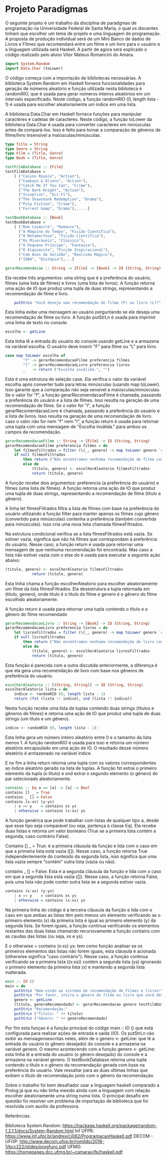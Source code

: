 # Projeto Paradigmas

O seguinte projeto é um trabalho da disciplina de paradgmas de programação na Universidade Federal de Santa Maria, o qual os discentes tinham que escolher um tema de projeto e uma linguagem de programação.	
A proposta de produção individual será de um Mini Banco de dados de Livros e Filmes que recomendará entre um filme e um livro para o usuário e a linguagem utilizada será Haskell. A partir de agora será explicado o código realizado pelo aluno Vitor Mateus Romancini do Amara. 

```haskell
import System.Random
import Data.Char (toLower) 
```
O código começa com a importação de bibliotecas necessárias. A biblioteca System.Random em Haskell fornece funcionalidades para geração de números aleatório e  função utilizada nesta biblioteca é randomRIO, que é usada para gerar números inteiros aleatórios em um intervalo especificado. Neste código, a função randomRIO (0, length lista - 1) é usada para escolher aleatoriamente um índice em uma lista.

A biblioteca Data.Char em Haskell fornece funções para manipular caracteres e cadeias de caracteres. Neste código, a função toLower da biblioteca Data.Char é usada para converter caracteres em minúsculas antes de compará-los. Isso é feito para tornar a comparação de gêneros de filme/livro insensível a maiúsculas/minúsculas.

```haskell
type Title = String
type Genre = String
type Film = (Title, Genre)
type Book = (Title, Genre)

testFilmDatabase :: [Film]
testFilmDatabase =
    [ ("Casino Royale", "Action"),
      ("Cowboys & Aliens", "Action"),
      ("Catch Me If You Can", "Crime"),
      ("The Dark Knight", "Action"),
      ("Inception", "Sci-Fi"),
      ("The Shawshank Redemption", "Drama"),
      ("Pulp Fiction", "Crime"),
      ("Forrest Gump", "Drama"),.....]

testBookDatabase :: [Book]
testBookDatabase =
    [ ("Dom Casmurro", "Romance"),
      ("A Máquina do Tempo", "Ficção Científica"),
      ("A Metamorfose", "Ficção Científica"),
      ("Os Miseráveis", "Clássico"),
      ("O Pequeno Príncipe", "Fantasia"),
      ("O Alquimista", "Ficção Inspiracional"),
      ("Cem Anos de Solidão", "Realismo Mágico"),
      ("1984", "Distopia"),...]
```


```haskell
gerarRecomendacao :: String -> [Film] -> [Book] -> IO (String, String)
```
Ela recebe três argumentos: uma string que é a preferência do usuário, filmes (uma lista de filmes) e livros (uma lista de livros). A função retorna uma ação de IO que produz uma tupla de duas strings, representando a recomendação de filme e livro.

```haskell
    putStrLn "Você deseja uma recomendação de filme (F) ou livro (L)?"
```
 Esta linha exibe uma mensagem ao usuário perguntando se ele deseja uma recomendação de filme ou livro. A função putStrLn é usada para imprimir uma linha de texto no console.
```haskell
escolha <- getLine
```
Esta linha lê a entrada do usuário do console usando getLine e a armazena na variável escolha. O usuário deve inserir "F" para filme ou "L" para livro.


```haskell
case map toLower escolha of
        "f" -> gerarRecomendacaoFilme preferencia filmes
        "l" -> gerarRecomendacaoLivro preferencia livros
        _   -> return ("Escolha inválida.", "")
```
Esta é uma estrutura de seleção case. Ela verifica o valor da variável escolha após converter tudo para letras minúsculas (usando map toLower). Isso garante que a comparação não seja sensível a maiúsculas/minúsculas. Se o valor for "f", a função gerarRecomendacaoFilme é chamada, passando a preferência do usuário e a lista de filmes. Isso resulta na geração de uma recomendação de filme. Se o valor for "l", a função gerarRecomendacaoLivro é chamada, passando a preferência do usuário e a lista de livros. Isso resulta na geração de uma recomendação de livro. caso o valor não for nem "f" nem "l", a função return é usada para retornar uma tupla com uma mensagem de "Escolha inválida." para ambos os campos da recomendação.

```haskell
gerarRecomendacaoFilme :: String -> [Film] -> IO (String, String)
gerarRecomendacaoFilme preferencia filmes = do
    let filmesFiltrados = filter (\(_, genero) -> map toLower genero `contains` map toLower preferencia) filmes
    if null filmesFiltrados
        then return ("Não encontramos nenhuma recomendação de filme com base no gênero de sua preferência.", "")
        else do
            (titulo, genero) <- escolherAleatorio filmesFiltrados
            return (titulo, genero)
```
A função recebe dois argumentos: preferencia (a preferência do usuário) e filmes (uma lista de filmes). A função retorna uma ação de IO que produz uma tupla de duas strings, representando a recomendação de filme (título e gênero). 

A linha let filmesFiltrados filtra a lista de filmes com base na preferência do usuário utilizando a função filter para manter apenas os filmes cujo gênero (convertido para minúsculas) contenha a preferência (também convertida para minúsculas). Isso cria uma nova lista chamada filmesFiltrados.

Na estrutura condicional  verifica se a lista filmesFiltrados está vazia. Se estiver vazia, significa que não há filmes que correspondam à preferência do usuário. Nesse caso, a função return é usada para retornar uma mensagem de que nenhuma recomendação foi encontrada. Mas caso a lista não estiver vazia com o else do é usada para executar a seguinte ação abaixo:


```haskell
(titulo, genero) <- escolherAleatorio filmesFiltrados
            return (titulo, genero)
```

Esta linha chama a função escolherAleatorio para escolher aleatoriamente um filme da lista filmesFiltrados. Ela desestrutura a tupla retornada em (titulo, genero), onde titulo é o título do filme e genero é o gênero do filme escolhido aleatoriamente.

A função return é usada para retornar uma tupla contendo o título e o gênero do filme recomendado

```haskell
gerarRecomendacaoLivro :: String -> [Book] -> IO (String, String)
gerarRecomendacaoLivro preferencia livros = do
    let livrosFiltrados = filter (\(_, genero) -> map toLower genero `contains` map toLower preferencia) livros
    if null livrosFiltrados
        then return ("Não encontramos nenhuma recomendação de livro com base no gênero de sua preferência.", "")
        else do
            (titulo, genero) <- escolherAleatorio livrosFiltrados
            return (titulo, genero)
```
Esta função é parecida com a outra discutida anteriormente, a diferença é que ela gera uma recomendação de livro com base nos gêneros de preferência do usuário.

```haskell
escolherAleatorio :: [(String, String)] -> IO (String, String)
escolherAleatorio lista = do
    indice <- randomRIO (0, length lista - 1)
    return (fst (lista !! indice), snd (lista !! indice))
```
Nesta função recebe uma lista de tuplas contendo duas strings (títulos e gêneros de filmes) e retorna uma ação de IO que produz uma tupla de duas strings (um título e um gênero).
```haskell
indice <- randomRIO (0, length lista - 1): 
```
Esta linha gera um número inteiro aleatório entre 0 e o tamanho da lista menos 1. A função randomRIO é usada para isso e retorna um número aleatório encapsulado em uma ação de IO. O resultado desse número aleatório é armazenado na variável indice.

E no fim a linha return retorna uma tupla com os valores correspondentes ao índice aleatório gerado na lista de tuplas. A função fst extrai o primeiro elemento da tupla (o título) e snd extrai o segundo elemento (o gênero) do par selecionado aleatoriamente.
```haskell
contains :: Eq a => [a] -> [a] -> Bool
contains [] _ = True
contains _ [] = False
contains (x:xs) (y:ys)
    | x == y    = contains xs ys
    | otherwise = contains (x:xs) ys
```
A função genérica que pode trabalhar com listas de qualquer tipo a, desde que esse tipo seja comparável (ou seja, pertença à classe Eq). Ela recebe duas listas e retorna um valor booleano (True se a primeira lista contém a segunda, caso contrário False).


Contains [] _ = True: é a primeira cláusula da função e lida com o caso em que a primeira lista está vazia ([]). Nesse caso, a função retorna True independentemente do conteúdo da segunda lista, isso significa que uma lista vazia sempre "contém" outra lista (vazia ou não).

contains _ [] = False: Esta é a segunda cláusula da função e lida com o caso em que a segunda lista está vazia ([]). Nesse caso, a função retorna False, pois uma lista não pode conter outra lista se a segunda estiver vazia.
```haskell
contains (x:xs) (y:ys)
    | x == y    = contains xs ys
    | otherwise = contains (x:xs) ys
```
Na primeira linha do código é a terceira cláusula da função e lida com o caso em que ambas as listas têm pelo menos um elemento verificando se o primeiro elemento (x) da primeira lista é igual ao primeiro elemento (y) da segunda lista. Se forem iguais, a função continua verificando os elementos restantes das duas listas chamando recursivamente a função contains com as caudas das listas (ou seja, xs e ys).

E o otherwise = contains (x:xs) ys: tem como função analisar se os primeiros elementos das listas não forem iguais, esta cláusula é acionada (otherwise significa "caso contrário"). Nesse caso, a função continua verificando se a primeira lista ((x:xs)) contém a segunda lista (ys) ignorando o primeiro elemento da primeira lista (x) e mantendo a segunda lista inalterada.
```haskell
main :: IO ()
main = do
    putStrLn "Bem-vindo ao sistema de recomendação de filmes e livros!"
    putStrLn "Por favor, insira o gênero de filme ou livro que você deseja:"
    genero <- getLine
    (titulo, generoRecomendado) <- gerarRecomendacao genero testFilmDatabase testBookDatabase
    putStrLn "Recomendação:"
    putStrLn ("Título: " ++ titulo)
    putStrLn ("Gênero: " ++ generoRecomendado)
```

Por fim esta funçao é a função principal do código main :: IO () que está configurada para realizar ações de entrada e saída (IO). Os putStrLn  vão exibir as mensagensescritas neles, além de o genero <- getLine: que lê a entrada do usuário (o gênero desejado) do console e a armazena na variável genero.  O mesmo acontecendo com a função genero <- getLine: esta linha lê a entrada do usuário (o gênero desejado) do console e a armazena na variável genero.
O testBookDatabase retorna uma tupla contendo o título e o gênero da recomendação gerada com base na preferência do usuário.
Vale ressaltar para as duas últimas linhas que exibem o título de recomendação junto com o gênero da recomendação. 

Sobre o trabalho foi bem desafiador usar a linguagem haskell comparado a Prolog já que eu não tinha mexido ainda com a linguagem com relação escolher aleatoriamente uma string numa lista. O principal desafio em questão foi resolver um problema de importação de biblioteca que foi resolvida com auxílio da professora. 

Referências:

Biblioteca System.Random: https://hackage.haskell.org/package/random-1.2.1.1/docs/System-Random.html
Inf UFPR: https://www.inf.ufpr.br/andrey/ci062/ProgramacaoHaskell.pdf
DECOM - UFOP: http://www.decom.ufop.br/romildo/2018-1/bcc222/slides/progfunc.pdf
UFMG: https://homepages.dcc.ufmg.br/~camarao/fp/haskell.pdf
